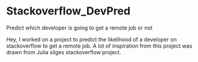# Stackoverflow_DevPred
Predict which developer is going to get a remote job or not

Hey, I worked on a project to predict the likelihood of a developer on stackoverflow to get a remote job. A lot of inspiration from this project was drawn from Julia silges stackoverflow project.

